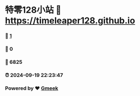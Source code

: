 # 特零128小站 :link: https://timeleaper128.github.io 
### :page_facing_up: [1](https://timeleaper128.github.io/tag.html) 
### :speech_balloon: 0 
### :hibiscus: 6825 
### :alarm_clock: 2024-09-19 22:23:47 
### Powered by :heart: [Gmeek](https://github.com/Meekdai/Gmeek)
